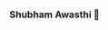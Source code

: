 ### Shubham Awasthi  👋

<!--
**Alpha4U/Alpha4U** is a ✨ _special_ ✨ repository because its `README.md` (this file) appears on your GitHub profile.
### 
- Hi There, I am a Software Development Engineer at Jocata (Billdesk), I work as a full stack developer. I love to code solutions and I like PC Gaming. 

### My Portfolio Site : www.shubhamawasthi.com
### My YouTube Channel :*** IN PROGRESS *** 

#### Expertise In ... 
- 🌱 Java SE
- 👯 Data Structures and Algorithms
- 🤔 System Design and Design Patterns
- 💬 Spring and Hinernate
- 📫 Spring Boot and Microservices
